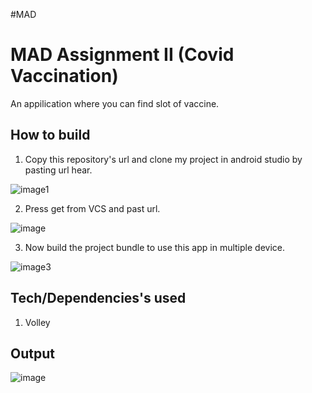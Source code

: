 #MAD
# MAD Assignment II (Covid Vaccination)

An appilication where you can find slot of vaccine.

## How to build

1. Copy this repository's url and clone my project in android studio by pasting url hear.

![image1](https://user-images.githubusercontent.com/87127526/146227052-12ddf4ef-81fa-4488-9463-b61d8de07070.jpg)  

2. Press get from VCS and past url.


![image](https://user-images.githubusercontent.com/87532557/146385033-b8f7091b-8a50-4506-8752-000010289c6a.png)


3. Now build the project bundle to use this app in multiple device.
 
![image3](https://user-images.githubusercontent.com/87127526/146242535-bbfb3027-3638-48ff-87c4-bf5095e00aea.png)


## Tech/Dependencies's used

1. Volley
  


## Output

![image](https://user-images.githubusercontent.com/87532557/146384740-5d33119f-79a6-4423-995a-d2176bfb2f79.png)

